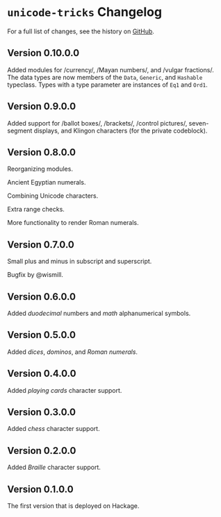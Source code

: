 # `unicode-tricks` Changelog

For a full list of changes, see the history on [GitHub](https://github.com/hapytex/unicode-tricks).

## Version 0.10.0.0

Added modules for /currency/, /Mayan numbers/, and /vulgar fractions/. The data types are now members of the `Data`, `Generic`, and `Hashable`
typeclass. Types with a type parameter are instances of `Eq1` and `Ord1`.

## Version 0.9.0.0

Added support for /ballot boxes/, /brackets/, /control pictures/, seven-segment displays, and Klingon characters (for the private codeblock).

## Version 0.8.0.0

Reorganizing modules.

Ancient Egyptian numerals.

Combining Unicode characters.

Extra range checks.

More functionality to render Roman numerals.

## Version 0.7.0.0

Small plus and minus in subscript and superscript.

Bugfix by @wismill.

## Version 0.6.0.0

Added *duodecimal* numbers and *math* alphanumerical symbols.

## Version 0.5.0.0

Added *dices*, *dominos*, and *Roman numerals*.

## Version 0.4.0.0

Added *playing cards* character support.

## Version 0.3.0.0

Added *chess* character support.

## Version 0.2.0.0

Added *Braille* character support.

## Version 0.1.0.0

The first version that is deployed on Hackage.
